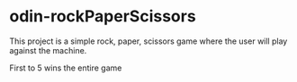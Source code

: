 # odin-rockPaperScissors
This project is a simple rock, paper, scissors game where the user 
will play against the machine.

First to 5 wins the entire game
